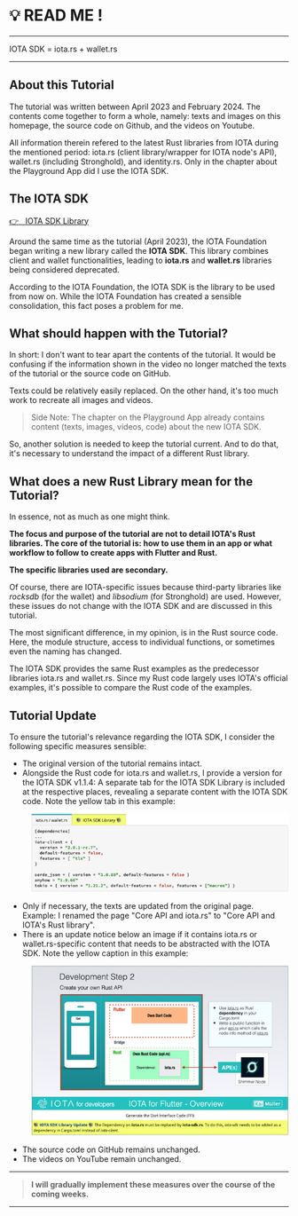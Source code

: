 # 💡 READ ME !

---

IOTA SDK = iota.rs + wallet.rs

---

## About this Tutorial

The tutorial was written between April 2023 and February 2024. The contents come together to form a whole, namely: texts and images on this homepage, the source code on Github, and the videos on Youtube.

All information therein refered to the latest Rust libraries from IOTA during the mentioned period: iota.rs (client library/wrapper for IOTA node's API), wallet.rs (including Stronghold), and identity.rs. Only in the chapter about the Playground App did I use the IOTA SDK.

## The IOTA SDK

<a href="https://github.com/iotaledger/iota-sdk" target="_blank">👉 &nbsp; IOTA SDK Library</a>

Around the same time as the tutorial (April 2023), the IOTA Foundation began writing a new library called the **IOTA SDK**. This library combines client and wallet functionalities, leading to **iota.rs** and **wallet.rs** libraries being considered deprecated.

According to the IOTA Foundation, the IOTA SDK is the library to be used from now on. While the IOTA Foundation has created a sensible consolidation, this fact poses a problem for me.

## What should happen with the Tutorial?

In short: I don't want to tear apart the contents of the tutorial. It would be confusing if the information shown in the video no longer matched the texts of the tutorial or the source code on GitHub.

Texts could be relatively easily replaced. On the other hand, it's too much work to recreate all images and videos.

> Side Note: The chapter on the Playground App already contains content (texts, images, videos, code) about the new IOTA SDK.

So, another solution is needed to keep the tutorial current. And to do that, it's necessary to understand the impact of a different Rust library.

## What does a new Rust Library mean for the Tutorial?

In essence, not as much as one might think.

**The focus and purpose of the tutorial are not to detail IOTA's Rust libraries. The core of the tutorial is: how to use them in an app or what workflow to follow to create apps with Flutter and Rust.**

**The specific libraries used are secondary.**

Of course, there are IOTA-specific issues because third-party libraries like _rocksdb_ (for the wallet) and _libsodium_ (for Stronghold) are used. However, these issues do not change with the IOTA SDK and are discussed in this tutorial.

The most significant difference, in my opinion, is in the Rust source code. Here, the module structure, access to individual functions, or sometimes even the naming has changed.

The IOTA SDK provides the same Rust examples as the predecessor libraries iota.rs and wallet.rs. Since my Rust code largely uses IOTA's official examples, it's possible to compare the Rust code of the examples.

## Tutorial Update

To ensure the tutorial's relevance regarding the IOTA SDK, I consider the following specific measures sensible:

- The original version of the tutorial remains intact.
- Alongside the Rust code for iota.rs and wallet.rs, I provide a version for the IOTA SDK v1.1.4: A separate tab for the IOTA SDK Library is included at the respective places, revealing a separate content with the IOTA SDK code. Note the yellow tab in this example:
<figure style="margin:0;margin-left:40px;"><img src="../assets/iota-sdk/iota-sdk-tab-for-code.png" alt="Example IOTA SDK Hint at image"></figure>

- Only if necessary, the texts are updated from the original page. Example: I renamed the page "Core API and iota.rs" to "Core API and IOTA's Rust library".
- There is an update notice below an image if it contains iota.rs or wallet.rs-specific content that needs to be abstracted with the IOTA SDK. Note the yellow caption in this example:
<figure style="margin:0;margin-left:40px;"><img src="../assets/iota-sdk/iota-sdk-hint-at-image.png" alt="Example IOTA SDK Hint at image"></figure>

- The source code on GitHub remains unchanged.
- The videos on YouTube remain unchanged.

---

> **I will gradually implement these measures over the course of the coming weeks.**

---
